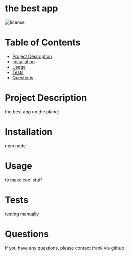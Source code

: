 # the best app
![license](https://img.shields.io/badge/license-MIT-blue)
# Table of Contents
* [Project Description](#description)
* [Installation](#installation)
* [Usage](#usage)
* [Tests](#tests)
* [Questions](#questions)

# Project Description
the best app on the planet

# Installation
npm node

# Usage
to make cool stuff

# Tests
testing manually


# Questions
If you have any questions, please contact frank via github .

